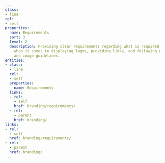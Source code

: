 ```yaml
---
class:
- line
rel:
- self
properties:
  name: Requirements
  sort: 3
  level: 2
  description: Providing clear requirements regarding what is required of API consumers
    when it comes to displaying logos, providing links, and following other branding
    and image guidelines.
entities:
- class:
  - line
  rel:
  - self
  properties:
    name: Requirements
  links:
  - rel:
    - self
    href: branding/requirements/
  - rel:
    - parent
    href: branding/
links:
- rel:
  - self
  href: branding/requirements/
- rel:
  - parent
  href: branding/
...
```

